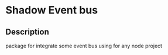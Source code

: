 # Shadow Event bus

## Description

package for integrate some event bus using for any node project
